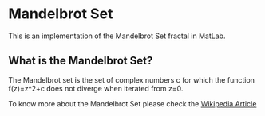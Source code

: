 # Mandelbrot Set

This is an implementation of the Mandelbrot Set fractal in MatLab.

## What is the Mandelbrot Set?

The Mandelbrot set is the set of complex numbers c for which the function f(z)=z^2+c does not diverge when iterated from z=0.

To know more about the Mandelbrot Set please check the [Wikipedia
Article](http://en.wikipedia.org/wiki/Mandelbrot_Set)
